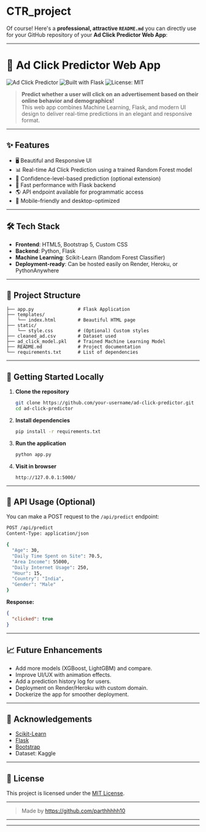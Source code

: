 # CTR_project

Of course! Here's a **professional, attractive `README.md`** you can directly use for your GitHub repository of your **Ad Click Predictor Web App**:

---

# 🚀 Ad Click Predictor Web App

![Ad Click Predictor](https://img.shields.io/badge/Status-Completed-success?style=flat-square)
![Built with Flask](https://img.shields.io/badge/Built%20With-Flask-blue?style=flat-square)
![License: MIT](https://img.shields.io/badge/License-MIT-yellow.svg)

> **Predict whether a user will click on an advertisement based on their online behavior and demographics!**  
> This web app combines Machine Learning, Flask, and modern UI design to deliver real-time predictions in an elegant and responsive format.

---

## ✨ Features

- 🖥️ Beautiful and Responsive UI 
- 📊 Real-time Ad Click Prediction using a trained Random Forest model
- 🎯 Confidence-level-based prediction (optional extension)
- 🚀 Fast performance with Flask backend
- 🌎 API endpoint available for programmatic access
- 📱 Mobile-friendly and desktop-optimized

---




## 🛠️ Tech Stack

- **Frontend**: HTML5, Bootstrap 5, Custom CSS
- **Backend**: Python, Flask
- **Machine Learning**: Scikit-Learn (Random Forest Classifier)
- **Deployment-ready**: Can be hosted easily on Render, Heroku, or PythonAnywhere

---

## 📂 Project Structure

```
├── app.py                # Flask Application
├── templates/
│   └── index.html        # Beautiful HTML page
├── static/
│   └── style.css         # (Optional) Custom styles
├── cleaned_ad.csv        # Dataset used
├── ad_click_model.pkl    # Trained Machine Learning Model
├── README.md             # Project documentation
└── requirements.txt      # List of dependencies
```

---

## 🚀 Getting Started Locally

1. **Clone the repository**
   ```bash
   git clone https://github.com/your-username/ad-click-predictor.git
   cd ad-click-predictor
   ```

2. **Install dependencies**
   ```bash
   pip install -r requirements.txt
   ```

3. **Run the application**
   ```bash
   python app.py
   ```

4. **Visit in browser**
   ```
   http://127.0.0.1:5000/
   ```

---

## 🎯 API Usage (Optional)

You can make a POST request to the `/api/predict` endpoint:

```bash
POST /api/predict
Content-Type: application/json

{
  "Age": 30,
  "Daily Time Spent on Site": 70.5,
  "Area Income": 55000,
  "Daily Internet Usage": 250,
  "Hour": 15,
  "Country": "India",
  "Gender": "Male"
}
```

**Response:**
```json
{
  "clicked": true
}
```

---

## 📈 Future Enhancements

- Add more models (XGBoost, LightGBM) and compare.
- Improve UI/UX with animation effects.
- Add a prediction history log for users.
- Deployment on Render/Heroku with custom domain.
- Dockerize the app for smoother deployment.

---

## 🙏 Acknowledgements

- [Scikit-Learn](https://scikit-learn.org/)
- [Flask](https://flask.palletsprojects.com/)
- [Bootstrap](https://getbootstrap.com/)
- Dataset: Kaggle

---

## 📄 License

This project is licensed under the [MIT License](LICENSE).

---

> Made by https://github.com/parthhhhh10

---

---
  

